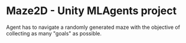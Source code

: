 # Maze2D - Unity MLAgents project

Agent has to navigate a randomly generated maze with the objective of collecting as many "goals" as possible.
